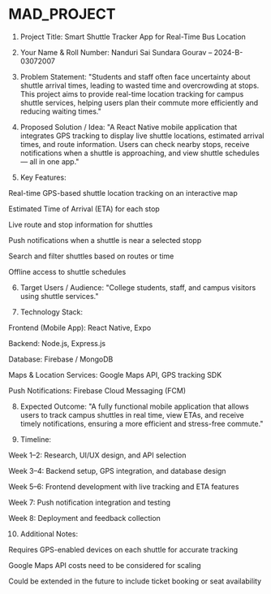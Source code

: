 # MAD_PROJECT
1. Project Title:
Smart Shuttle Tracker App for Real-Time Bus Location

2. Your Name & Roll Number:
Nanduri Sai Sundara Gourav – 2024-B-03072007

3. Problem Statement:
"Students and staff often face uncertainty about shuttle arrival times, leading to wasted time and overcrowding at stops. This project aims to provide real-time location tracking for campus shuttle services, helping users plan their commute more efficiently and reducing waiting times."

4. Proposed Solution / Idea:
"A React Native mobile application that integrates GPS tracking to display live shuttle locations, estimated arrival times, and route information. Users can check nearby stops, receive notifications when a shuttle is approaching, and view shuttle schedules — all in one app."

5. Key Features:

Real-time GPS-based shuttle location tracking on an interactive map

Estimated Time of Arrival (ETA) for each stop

Live route and stop information for shuttles

Push notifications when a shuttle is near a selected stopp

Search and filter shuttles based on routes or time

Offline access to shuttle schedules

6. Target Users / Audience:
"College students, staff, and campus visitors using shuttle services."

7. Technology Stack:

Frontend (Mobile App): React Native, Expo

Backend: Node.js, Express.js

Database: Firebase / MongoDB

Maps & Location Services: Google Maps API, GPS tracking SDK

Push Notifications: Firebase Cloud Messaging (FCM)

8. Expected Outcome:
"A fully functional mobile application that allows users to track campus shuttles in real time, view ETAs, and receive timely notifications, ensuring a more efficient and stress-free commute."

9. Timeline:

Week 1–2: Research, UI/UX design, and API selection

Week 3–4: Backend setup, GPS integration, and database design

Week 5–6: Frontend development with live tracking and ETA features

Week 7: Push notification integration and testing

Week 8: Deployment and feedback collection

10. Additional Notes:

Requires GPS-enabled devices on each shuttle for accurate tracking

Google Maps API costs need to be considered for scaling

Could be extended in the future to include ticket booking or seat availability
